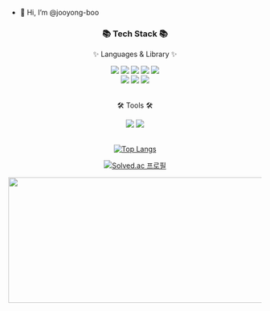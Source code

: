 - 👋 Hi, I’m @jooyong-boo
<div align=center>
	<h3>📚 Tech Stack 📚</h3>
	<p>✨ Languages & Library ✨</p>
</div>
<div align="center">
  	<img src="https://img.shields.io/badge/TypeScript-3178C6?style=flat&logo=TypeScript&logoColor=white" />
  	<img src="https://img.shields.io/badge/JavaScript-F7DF1E?style=flat&logo=JavaScript&logoColor=white" />
    	<img src="https://img.shields.io/badge/React-61DAFB?style=flat&logo=React&logoColor=white" />
	<img src="https://img.shields.io/badge/HTML5-E34F26?style=flat&logo=HTML5&logoColor=white" />
	<img src="https://img.shields.io/badge/CSS3-1572B6?style=flat&logo=CSS3&logoColor=white" />
  <br>
      	<img src="https://img.shields.io/badge/React Query-FF4154?style=flat&logo=React Query&logoColor=white" />
      	<img src="https://img.shields.io/badge/StyledComponents-DB7093?style=flat&logo=styled-components&logoColor=white" />
      	<img src="https://img.shields.io/badge/MUI-007FFF?style=flat&logo=MUI&logoColor=white" />
	<br>
</div>
<br>
<div align=center>
	<p>🛠 Tools 🛠</p>
</div>
<div align=center>
	<img src="https://img.shields.io/badge/Visual%20Studio%20Code-007ACC?style=flat&logo=VisualStudioCode&logoColor=white" />
	<img src="https://img.shields.io/badge/GitHub-181717?style=flat&logo=GitHub&logoColor=white" />
</div>
<br>

<div align=center>

[![Top Langs](https://github-readme-stats.vercel.app/api/top-langs/?username=jooyong-boo&layout=compact)](https://github.com/jooyong-boo/github-readme-stats)

[![Solved.ac
프로필](http://mazassumnida.wtf/api/v2/generate_badge?boj=qnwndyd159)](https://solved.ac/qnwndyd159)



<a href="https://github.com/devxb/gitanimals">
  <img
    src="https://render.gitanimals.org/lines/jooyong-boo?pet-id=598079901520494461"
    width="1000"
    height="250"
  />
</a>
  
  
<!---
jooyong-boo/jooyong-boo is a ✨ special ✨ repository because its `README.md` (this file) appears on your GitHub profile.
You can click the Preview link to take a look at your changes.
--->

